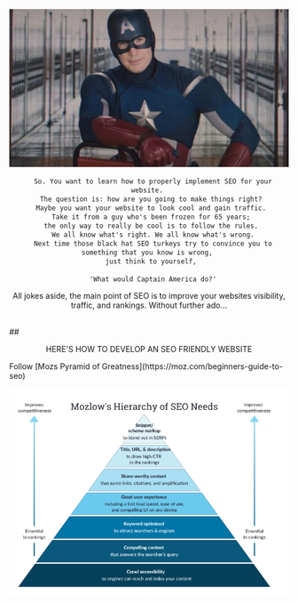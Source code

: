 <div align = "center">
<img src = "images/captain.jpg">

```
  So. You want to learn how to properly implement SEO for your website. 
  The question is: how are you going to make things right? 
  Maybe you want your website to look cool and gain traffic. 
  Take it from a guy who's been frozen for 65 years; 
  the only way to really be cool is to follow the rules. 
  We all know what's right. We all know what's wrong.
  Next time those black hat SEO turkeys try to convince you to something that you know is wrong, 
  just think to yourself, 

  'What would Captain America do?'
```

</div>

<p align="center"> 
  All jokes aside, the main point of SEO is to improve your websites visibility, traffic, and rankings.
  Without further ado...
</p>

<br>
## <p align="center" id = "config"> HERE'S HOW TO DEVELOP AN SEO FRIENDLY WEBSITE </p>

<p>
Follow [Mozs Pyramid of Greatness](https://moz.com/beginners-guide-to-seo)
  <div align = "center">
    <img src = "images/moz.png">
  </div>
</p>